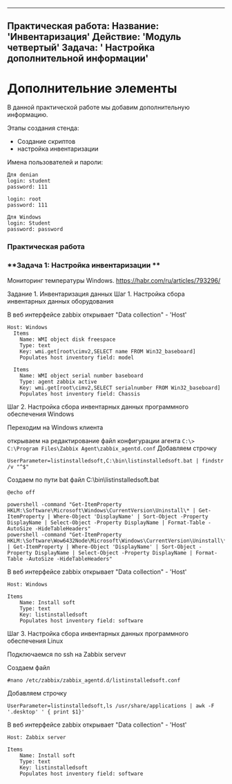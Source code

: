 
---
Практическая работа:
    Название: 'Инвентаризация'
    Действие: 'Модуль четвертый'
    Задача: ' Настройка дополнительной информации'
---
# **Дополнительние элементы**

В данной практической работе мы добавим дополнительную информацию.

Этапы создания стенда:

- Создание скриптов
- настройка инвентаризации


Имена пользователей и пароли:
```
Для denian
login: student 
password: 111

login: root 
password: 111
```
```
Для Windows
login: Student 
password: password
```
### **Практическая работа**

### **Задача 1: Настройка инвентаризации **

Мониторинг температуры Windows.
https://habr.com/ru/articles/793296/

Задание 1. Инвентаризация данных
Шаг 1. Настройка сбора инвентарных данных  оборудования

В веб интерфейсе zabbix открывает "Data collection" - 'Host'
```
Host: Windows
  Items
    Name: WMI object disk freespace
    Type: text
    Key: wmi.get[root\cimv2,SELECT name FROM Win32_baseboard]
    Populates host inventory field: model

  Items
    Name: WMI object serial number baseboard
    Type: agent zabbix active
    Key: wmi.get[root\cimv2,SELECT serialnumber FROM Win32_baseboard]
    Populates host inventory field: Chassis
```
Шаг 2. Настройка сбора инвентарных данных  программного обеспечения Windows

Переходим на Windows клиента

открываем на редактирование файл конфигурации агента
``
C:\> C:\Program Files\Zabbix Agent\zabbix_agentd.conf
``
Добавляем строчку
```
UserParameter=listinstalledsoft,C:\bin\listinstalledsoft.bat | findstr /v "^$"
```
Создаем по пути bat файл C:\bin\listinstalledsoft.bat
```
@echo off

powershell -command "Get-ItemProperty HKLM:\Software\Microsoft\Windows\CurrentVersion\Uninstall\* | Get-ItemProperty | Where-Object 'DisplayName' | Sort-Object -Property DisplayName | Select-Object -Property DisplayName | Format-Table -AutoSize -HideTableHeaders"
powershell -command "Get-ItemProperty HKLM:\Software\Wow6432Node\Microsoft\Windows\CurrentVersion\Uninstall\* | Get-ItemProperty | Where-Object 'DisplayName' | Sort-Object -Property DisplayName | Select-Object -Property DisplayName | Format-Table -AutoSize -HideTableHeaders"

```
В веб интерфейсе zabbix открывает "Data collection" - 'Host'
```
Host: Windows

Items
    Name: Install soft
    Type: text
    Key: listinstalledsoft
    Populates host inventory field: software
```
Шаг 3. Настройка сбора инвентарных данных  программного обеспечения Linux

Подключаемся по ssh на Zabbix servevr

Создаем файл
```
#nano /etc/zabbix/zabbix_agentd.d/listinstalledsoft.conf
```

Добавляем строчку
```
UserParameter=listinstalledsoft,ls /usr/share/applications | awk -F '.desktop' ' { print $1}'
```
В веб интерфейсе zabbix открывает "Data collection" - 'Host'
```
Host: Zabbix server

Items
    Name: Install soft 
    Type: text
    Key: listinstalledsoft
    Populates host inventory field: software
```
